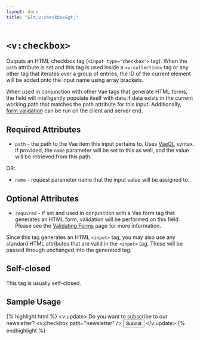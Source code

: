 ```yaml
---
layout: docs
title: "&lt;v:checkbox&gt;"
---
```


# `<v:checkbox>`

Outputs an HTML checkbox tag (`<input type="checkbox">` tag). When the
`path` attribute is set and this tag is used inside a `<v:collection>`
tag or any other tag that iterates over a group of entries, the ID of
the current element will be added onto the input name using array
brackets.

When used in conjunction with other Vae tags that generate HTML forms,
the field will intelligently populate itself with data if data exists in
the current working path that matches the path attribute for this input.
Additionally, [form validation](/vaeml_form_validation/) can be run on
the client and server end.

## Required Attributes

-   `path` - the path to the Vae item this input pertains to. Uses
    [VaeQL](/vaeql/) syntax. If provided, the `name` parameter will be
    set to this as well, and the value will be retrieved from this path.

OR:

-   `name` - request parameter name that the input value will be
    assigned to.

## Optional Attributes

-   `required` - if set and used in conjunction with a Vae form tag that
    generates an HTML form, validation will be performed on this field.
    Please see the [Validating Forms](/vaeml_form_validation/) page for
    more information.

Since this tag generates an HTML `<input>` tag, you may also use any
standard HTML attributes that are valid in the `<input>` tag. These will
be passed through unchanged into the generated tag.

## Self-closed

This tag is usually self-closed.

## Sample Usage

{% highlight html %}
<v:update>
  Do you want to subscribe to our newsletter?
  <v:checkbox path="newsletter" />
  <input type="submit" />
</v:update>
{% endhighlight %}

